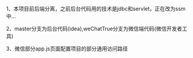 1、本项目前后端分离，之前后台代码用的技术是jdbc和servlet，正在改为ssm中...

2、master分支为后台代码(idea),weChatTrue分支为微信端代码(微信开发者工具)

3、微信部分app.js页面配置项目的部分通用访问路径
